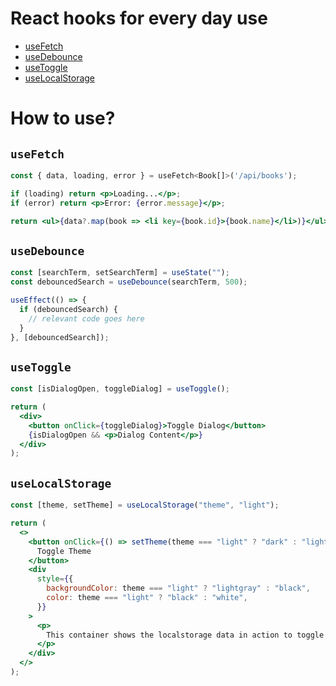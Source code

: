 # React hooks for every day use

- [useFetch](#usefetch)
- [useDebounce](#usedebounce)
- [useToggle](#usetoggle)
- [useLocalStorage](#uselocalstorage)

# How to use?

## `useFetch`

```jsx
const { data, loading, error } = useFetch<Book[]>('/api/books');

if (loading) return <p>Loading...</p>;
if (error) return <p>Error: {error.message}</p>;

return <ul>{data?.map(book => <li key={book.id}>{book.name}</li>)}</ul>;
```

## `useDebounce`

```jsx
const [searchTerm, setSearchTerm] = useState("");
const debouncedSearch = useDebounce(searchTerm, 500);

useEffect(() => {
  if (debouncedSearch) {
    // relevant code goes here
  }
}, [debouncedSearch]);
```

## `useToggle`

```jsx
const [isDialogOpen, toggleDialog] = useToggle();

return (
  <div>
    <button onClick={toggleDialog}>Toggle Dialog</button>
    {isDialogOpen && <p>Dialog Content</p>}
  </div>
);
```

## `useLocalStorage`

```jsx
const [theme, setTheme] = useLocalStorage("theme", "light");

return (
  <>
    <button onClick={() => setTheme(theme === "light" ? "dark" : "light")}>
      Toggle Theme
    </button>
    <div
      style={{
        backgroundColor: theme === "light" ? "lightgray" : "black",
        color: theme === "light" ? "black" : "white",
      }}
    >
      <p>
        This container shows the localstorage data in action to toggle theme!
      </p>
    </div>
  </>
);
```
